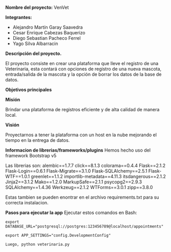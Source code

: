 ﻿**Nombre del proyecto:** VenVet

**Integrantes:**

- Alejandro Martín Garay Saavedra 
- Cesar Enrique Cabezas Baquerizo
- Diego Sebastian Pacheco Ferrel
- Yago Silva Albarracin

**Descripción del proyecto.**

El proyecto consiste en crear una plataforma que lleve el registro de una Veterinaria, esta contará con opciones de registro de una nueva mascota, entrada/salida de la mascota y la opción de borrar los datos de la base de datos.

**Objetivos principales** 

**Misión**

Brindar una plataforma de registros eficiente y de alta calidad de manera local.

**Visión**

Proyectarnos a tener la plataforma con un host en la nube mejorando el tiempo en la entrega de datos.

**Informacion de librerias/frameworks/plugins**
Hemos hecho uso del framework Bootstrap v5 

Las librerias son:
alembic==1.7.7
click==8.1.3
colorama==0.4.4
Flask==2.1.2
Flask-Login==0.6.1
Flask-Migrate==3.1.0
Flask-SQLAlchemy==2.5.1
Flask-WTF==1.0.1
greenlet==1.1.2
importlib-metadata==4.11.3
itsdangerous==2.1.2
Jinja2==3.1.2
Mako==1.2.0
MarkupSafe==2.1.1
psycopg2==2.9.3
SQLAlchemy==1.4.36
Werkzeug==2.1.2
WTForms==3.0.1
zipp==3.8.0

Estas tambien se pueden enontrar en el archivo requirements.txt para su correcta instalacion.

**Pasos para ejecutar la app**
Ejecutar estos comandos en Bash:

`export DATABASE_URL="postgresql://postgres:123456789@localhost/appointments"`

`export APP_SETTINGS="config.DevelopmentConfig"`

`Luego, python veterinaria.py`
